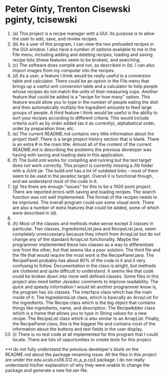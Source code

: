 Peter Ginty, Trenton Cisewski
pginty, tcisewski
======
1. (a) This project is a recipe manager with a GUI. Its purpose is to allow the user to add, save, and review recipes.
2. (b) As a user of this program, I can view the two preloaded recipes in the GUI window. I also have a number of options available to me in the File menu, including adding and deleting recipes, loading and saving recipe lists (these features seem to be broken), and searching.
3. (c) The software does compile and run, as described in (b).  I can also import images from my computer into the recipes.
4. (d) As a user, a feature I think would be really useful is a conversion table and calculator.  There could be an option in the File menu that brings up a useful unit conversion table and a calculator to help people whose recipes do not match the units of their measuring cups.  Another feature that could be added is a "recipe for how many" option.  This feature would allow you to type in the number of people eating the dish and then automatically multiply the ingredient amounts to feed large groups of people. A third feature I think would be useful is the ability to sort your recipes according to different criteria. This would include criteria such as by order added (as it as currently), alphabetical order, order by preparation time, etc.
5. (e) The current README.md contains very little information about the project itself. There is a large project history section that is blank. There is an extra # in the main title. Almost all of the content of the current README.md is describing the problems the previous developer was having with saving and loading data in this application.
6. (f) The build.xml works for compiling and running but the test target does not work correctly. This project is currently missing a /lib folder with a JUnit jar. The build.xml has a lot of outdated links - most of them seem to be used in the javadoc target.  Overall it is functional though, and we understand most of the code in it.
7. (g) Yes there are enough "issues" for this to be a 1000 point project.  There are reported errors with saving and loading recipes.  The search function was not well implemented.  The format of the recipes needs to be improved.  The overall program could use some visual work. There are also a number of extra features that could be added, some of which were described in (d).
8. 
9. (h) Most of the classes and methods make sense except 3 classes in particular.  Two classes, IngredientsList.java and RecipeList.java, seem completely unneccessary because they inherit from ArrayList but do not change any of the standard ArrayList functionality. Maybe the programmer implemented these two classes as a way to differentiate one from the other, but that seems like a poor solution. The third file and the file that would require the most work is the RecipePanel.java. The RecipePanel probably has about 80% of the code in it and it very confusing to follow. Documentation in the class is alright, but methods are cluttered and quite difficult to understand. It seems like that code could be broken down into more well defined classes. Some files in this project also need better Javadoc comments to improve readability. The quick and speedy information I would let another programmer know is, the program has six classes.  The interface class which has the main inside of it.  The IngredientsList class, which is basically an ArrayList for the ingredients.  The Recipe class which is the big object that contains things like ingredients, name, and  description.  The RecipeAdder class which is a frame that allows you to type in String values for a new recipe.  The RecipeList class which is also similar to an ArrayList.  Finally, the RecipePanel class, this is the biggest file and contains most of the information about the buttons and text fields in the user display. 
10. (i) There is no test code at all implemented for this program that I could locate. There are lots of oppurtunities to create tests for this project.

**I do not fully understand the previous developer's blurb on the README.md about the package renaming issue. All the files in this project are under the edu.ucsb.cs56.S12.m_a_p.cp3 package. I do not really understand his/her explanation of why they were unable to change the package and generate a new list.ser file.
